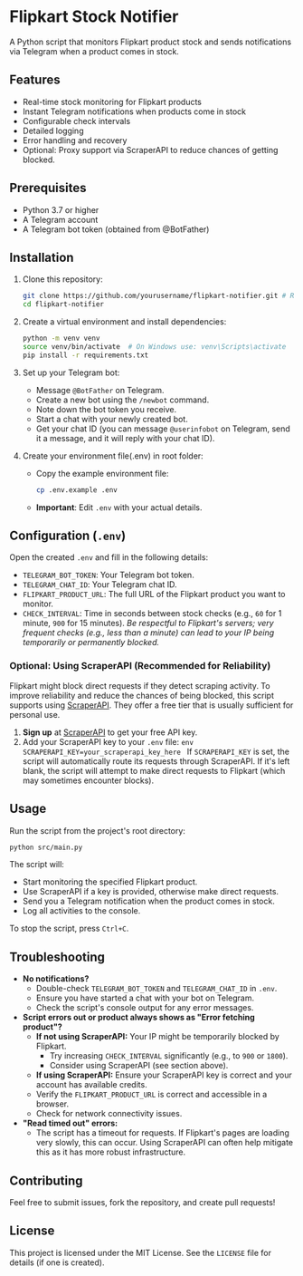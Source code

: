 # Flipkart Stock Notifier

A Python script that monitors Flipkart product stock and sends notifications via Telegram when a product comes in stock.

## Features

- Real-time stock monitoring for Flipkart products
- Instant Telegram notifications when products come in stock
- Configurable check intervals
- Detailed logging
- Error handling and recovery
- Optional: Proxy support via ScraperAPI to reduce chances of getting blocked.

## Prerequisites

- Python 3.7 or higher
- A Telegram account
- A Telegram bot token (obtained from @BotFather)

## Installation

1. Clone this repository:

   ```bash
   git clone https://github.com/yourusername/flipkart-notifier.git # Replace with your repo URL if forked
   cd flipkart-notifier
   ```

2. Create a virtual environment and install dependencies:

   ```bash
   python -m venv venv
   source venv/bin/activate  # On Windows use: venv\Scripts\activate
   pip install -r requirements.txt
   ```

3. Set up your Telegram bot:

   - Message `@BotFather` on Telegram.
   - Create a new bot using the `/newbot` command.
   - Note down the bot token you receive.
   - Start a chat with your newly created bot.
   - Get your chat ID (you can message `@userinfobot` on Telegram, send it a message, and it will reply with your chat ID).

4. Create your environment file(.env) in root folder:
   - Copy the example environment file:
     ```bash
     cp .env.example .env
     ```
   - **Important**: Edit `.env` with your actual details.

## Configuration (`.env`)

Open the created `.env` and fill in the following details:

- `TELEGRAM_BOT_TOKEN`: Your Telegram bot token.
- `TELEGRAM_CHAT_ID`: Your Telegram chat ID.
- `FLIPKART_PRODUCT_URL`: The full URL of the Flipkart product you want to monitor.
- `CHECK_INTERVAL`: Time in seconds between stock checks (e.g., `60` for 1 minute, `900` for 15 minutes).
  _Be respectful to Flipkart's servers; very frequent checks (e.g., less than a minute) can lead to your IP being temporarily or permanently blocked._

### Optional: Using ScraperAPI (Recommended for Reliability)

Flipkart might block direct requests if they detect scraping activity. To improve reliability and reduce the chances of being blocked, this script supports using [ScraperAPI](https://www.scraperapi.com/). They offer a free tier that is usually sufficient for personal use.

1.  **Sign up** at [ScraperAPI](https://www.scraperapi.com/) to get your free API key.
2.  Add your ScraperAPI key to your `.env` file:
    `env
SCRAPERAPI_KEY=your_scraperapi_key_here
`
    If `SCRAPERAPI_KEY` is set, the script will automatically route its requests through ScraperAPI. If it's left blank, the script will attempt to make direct requests to Flipkart (which may sometimes encounter blocks).

## Usage

Run the script from the project's root directory:

```bash
python src/main.py
```

The script will:

- Start monitoring the specified Flipkart product.
- Use ScraperAPI if a key is provided, otherwise make direct requests.
- Send you a Telegram notification when the product comes in stock.
- Log all activities to the console.

To stop the script, press `Ctrl+C`.

## Troubleshooting

- **No notifications?**
  - Double-check `TELEGRAM_BOT_TOKEN` and `TELEGRAM_CHAT_ID` in `.env`.
  - Ensure you have started a chat with your bot on Telegram.
  - Check the script's console output for any error messages.
- **Script errors out or product always shows as "Error fetching product"?**
  - **If not using ScraperAPI:** Your IP might be temporarily blocked by Flipkart.
    - Try increasing `CHECK_INTERVAL` significantly (e.g., to `900` or `1800`).
    - Consider using ScraperAPI (see section above).
  - **If using ScraperAPI:** Ensure your ScraperAPI key is correct and your account has available credits.
  - Verify the `FLIPKART_PRODUCT_URL` is correct and accessible in a browser.
  - Check for network connectivity issues.
- **"Read timed out" errors:**
  - The script has a timeout for requests. If Flipkart's pages are loading very slowly, this can occur. Using ScraperAPI can often help mitigate this as it has more robust infrastructure.

## Contributing

Feel free to submit issues, fork the repository, and create pull requests!

## License

This project is licensed under the MIT License. See the `LICENSE` file for details (if one is created).
